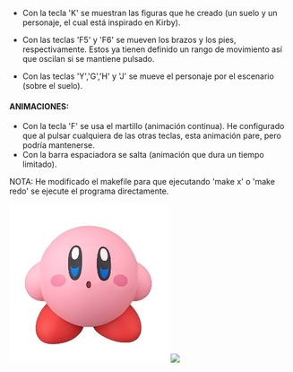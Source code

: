 - Con la tecla 'K' se muestran las figuras que he creado (un suelo y un personaje, el cual está inspirado en Kirby).

- Con las teclas 'F5' y 'F6' se mueven los brazos y los pies, respectivamente. Estos ya tienen definido un rango de movimiento así que oscilan si se mantiene pulsado.

- Con las teclas 'Y','G','H' y 'J' se mueve el personaje por el escenario (sobre el suelo).

#### ANIMACIONES:
- Con la tecla 'F' se usa el martillo (animación continua). He configurado que al pulsar cualquiera de las otras teclas, esta animación pare, pero podría mantenerse.
- Con la barra espaciadora se salta (animación que dura un tiempo limitado).

NOTA: He modificado el makefile para que ejecutando 'make x' o 'make redo' se ejecute el programa directamente. 

![](kirby.jpg)
![](kirby_mazo.jpg)
